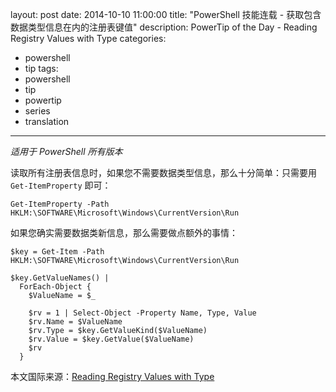 layout: post
date: 2014-10-10 11:00:00
title: "PowerShell 技能连载 - 获取包含数据类型信息在内的注册表键值"
description: PowerTip of the Day - Reading Registry Values with Type
categories:
- powershell
- tip
tags:
- powershell
- tip
- powertip
- series
- translation
---
_适用于 PowerShell 所有版本_

读取所有注册表信息时，如果您不需要数据类型信息，那么十分简单：只需要用 `Get-ItemProperty` 即可：

    Get-ItemProperty -Path HKLM:\SOFTWARE\Microsoft\Windows\CurrentVersion\Run

如果您确实需要数据类新信息，那么需要做点额外的事情：

    $key = Get-Item -Path HKLM:\SOFTWARE\Microsoft\Windows\CurrentVersion\Run
    
    $key.GetValueNames() |
      ForEach-Object {
        $ValueName = $_
    
        $rv = 1 | Select-Object -Property Name, Type, Value
        $rv.Name = $ValueName
        $rv.Type = $key.GetValueKind($ValueName)
        $rv.Value = $key.GetValue($ValueName)
        $rv 
      }

<!--more-->
本文国际来源：[Reading Registry Values with Type](http://community.idera.com/powershell/powertips/b/tips/posts/reading-registry-values-with-type)
